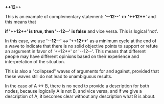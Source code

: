 **++12++**

This is an example of complementary statement: **'--12--' <-> '++12++'** and this means that 

**if '++12++' is true, then '--12--' is false** and vice versa. This is logical 'not'.

In this case, we use **'--12--' <-> '++12++'** as a minimum cycle at the end of a wave to indicate that there is no solid objective points to support or refute an argument in favor of '++12++' or '--12--'. This means that different people may have different opinions based on their experience and interpretation of the situation. 

This is also a "collapsed" waves of arguments for and against, provided that these waves still do not lead to unambiguous results.

In the case of A <-> B, there is no need to provide a description for both nodes, because logically A is not B, and vice versa, and if we give a description of A, it becomes clear without any description what B is about.
